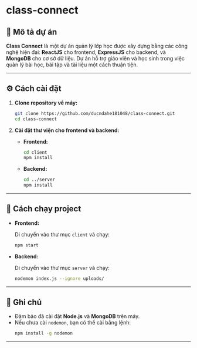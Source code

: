 
# class-connect

## 📘 Mô tả dự án

**Class Connect** là một dự án quản lý lớp học được xây dựng bằng các công nghệ hiện đại: **ReactJS** cho frontend, **ExpressJS** cho backend, và **MongoDB** cho cơ sở dữ liệu. Dự án hỗ trợ giáo viên và học sinh trong việc quản lý bài học, bài tập và tài liệu một cách thuận tiện.

---

## ⚙️ Cách cài đặt

1. **Clone repository về máy:**

   ```bash
   git clone https://github.com/ducndahe181048/class-connect.git
   cd class-connect
   ```

2. **Cài đặt thư viện cho frontend và backend:**

   - **Frontend:**
     ```bash
     cd client
     npm install
     ```

   - **Backend:**
     ```bash
     cd ../server
     npm install
     ```

---

## 🚀 Cách chạy project

- **Frontend:**

  Di chuyển vào thư mục `client` và chạy:
  ```bash
  npm start
  ```

- **Backend:**

  Di chuyển vào thư mục `server` và chạy:
  ```bash
  nodemon index.js --ignore uploads/
  ```

---

## 📌 Ghi chú

- Đảm bảo đã cài đặt **Node.js** và **MongoDB** trên máy.
- Nếu chưa cài `nodemon`, bạn có thể cài bằng lệnh:
  ```bash
  npm install -g nodemon
  ```

---
